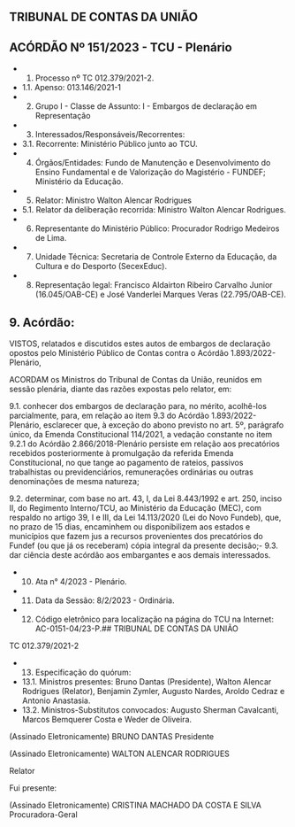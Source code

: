 
## TRIBUNAL DE CONTAS DA UNIÃO

## ACÓRDÃO Nº 151/2023 - TCU - Plenário

- 1. Processo nº TC 012.379/2021-2.
- 1.1. Apenso: 013.146/2021-1
- 2. Grupo I - Classe de Assunto: I - Embargos de declaração em Representação
- 3. Interessados/Responsáveis/Recorrentes:
- 3.1. Recorrente: Ministério Público junto ao TCU.
- 4. Órgãos/Entidades:  Fundo  de  Manutenção  e  Desenvolvimento  do  Ensino  Fundamental  e  de Valorização do Magistério - FUNDEF; Ministério da Educação.
- 5. Relator: Ministro Walton Alencar Rodrigues
- 5.1. Relator da deliberação recorrida: Ministro Walton Alencar Rodrigues.
- 6. Representante do Ministério Público: Procurador Rodrigo Medeiros de Lima.
- 7. Unidade  Técnica:  Secretaria  de  Controle  Externo  da  Educação,  da  Cultura  e  do  Desporto (SecexEduc).
- 8. Representação  legal:  Francisco  Aldairton  Ribeiro  Carvalho  Junior  (16.045/OAB-CE)  e  José Vanderlei Marques Veras (22.795/OAB-CE).

## 9. Acórdão:

VISTOS,  relatados  e  discutidos  estes  autos  de  embargos  de  declaração  opostos  pelo Ministério Público de Contas contra o Acórdão 1.893/2022-Plenário,

ACORDAM os Ministros do Tribunal de Contas da União, reunidos em sessão plenária, diante das razões expostas pelo relator, em:

9.1. conhecer dos embargos de declaração para, no mérito, acolhê-los parcialmente, para, em relação ao item 9.3 do Acórdão 1.893/2022-Plenário, esclarecer que, à exceção do abono previsto no art. 5º, parágrafo único, da Emenda Constitucional 114/2021, a vedação constante no item 9.2.1 do Acórdão 2.866/2018-Plenário persiste em  relação aos precatórios recebidos posteriormente à promulgação  da  referida  Emenda  Constitucional,  no  que  tange  ao  pagamento  de  rateios,  passivos trabalhistas ou previdenciários, remunerações ordinárias ou outras denominações de mesma natureza;

9.2.  determinar,  com  base  no  art.  43,  I,  da  Lei  8.443/1992  e  art.  250,  inciso  II,  do Regimento Interno/TCU, ao Ministério da Educação (MEC), com respaldo no artigo 39, I e III, da Lei 14.113/2020  (Lei  do  Novo  Fundeb),  que,  no  prazo  de  15  dias,  encaminhem  ou  disponibilizem  aos estados e municípios que fazem jus a recursos provenientes dos precatórios do Fundef (ou que já os receberam) cópia integral da presente decisão;- 9.3. dar ciência deste acórdão aos embargantes e aos demais interessados.
- 10. Ata n° 4/2023 - Plenário.
- 11. Data da Sessão: 8/2/2023 - Ordinária.
- 12. Código eletrônico para localização na página do TCU na Internet: AC-0151-04/23-P.## TRIBUNAL DE CONTAS DA UNIÃO

TC 012.379/2021-2

- 13. Especificação do quórum:
- 13.1. Ministros presentes: Bruno Dantas (Presidente), Walton Alencar Rodrigues (Relator), Benjamin Zymler, Augusto Nardes, Aroldo Cedraz e Antonio Anastasia.
- 13.2.  Ministros-Substitutos  convocados:  Augusto  Sherman  Cavalcanti,  Marcos  Bemquerer  Costa  e Weder de Oliveira.

(Assinado Eletronicamente) BRUNO DANTAS Presidente

(Assinado Eletronicamente) WALTON ALENCAR RODRIGUES

Relator

Fui presente:

(Assinado Eletronicamente) CRISTINA MACHADO DA COSTA E SILVA Procuradora-Geral